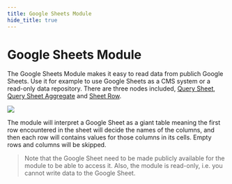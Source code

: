 ```yaml
---
title: Google Sheets Module
hide_title: true
---
```

# Google Sheets Module

The Google Sheets Module makes it easy to read data from publich Google Sheets. Use it for example to use Google Sheets as a CMS system or a read-only data repository. There are three nodes included, [Query Sheet](/library/modules/gsheets/node-docs/query-sheet), [Query Sheet Aggregate](/library/modules/gsheets/node-docs/query-sheet-aggregate) and [Sheet Row](/library/modules/gsheets/node-docs/sheet-row).

<div className="ndl-image-with-background l">

![](/library/modules/gsheets/suatch-1.png)

</div>

The module will interpret a Google Sheet as a giant table meaning the first row encountered in the sheet will decide the names of the columns, and then each row will contains values for those columns in its cells. Empty rows and columns will be skipped.

> Note that the Google Sheet need to be made publicly available for the module to be able to access it. Also, the module is read-only, i.e. you cannot write data to the Google Sheet.
